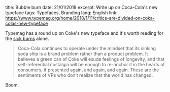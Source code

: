 title: Bubble burn
date: 21/01/2018
excerpt: Write up on Coca-Cola's new typeface
tags: Typefaces, Branding
lang: English
link: https://www.typemag.org/home/2018/1/11/critics-are-divided-on-coka-colas-new-typeface

Typemag has a round up on Coke's new typeface and it's worth reading for the [sick burns](https://www.typemag.org/home/2018/1/11/critics-are-divided-on-coka-colas-new-typeface) alone.

> Coca-Cola continues to operate under the mindset that its sinking soda ship is a brand problem rather than a product problem. It believes a green can of Coke will exude feelings of longevity, and that self-referential nostalgia will be enough to re-anchor it in the hearts of consumers, if presented again, and again, and again. These are the sentiments of VPs who don’t realize that the world has changed.

Boom.